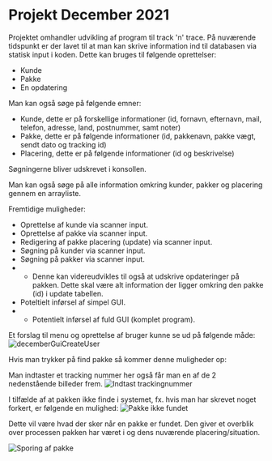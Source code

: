# Projekt December 2021

Projektet omhandler udvikling af program til track 'n' trace.
På nuværende tidspunkt er der lavet til at man kan skrive information ind til databasen via statisk input i koden.
Dette kan bruges til følgende oprettelser:
- Kunde
- Pakke
- En opdatering

Man kan også søge på følgende emner:
- Kunde, dette er på forskellige informationer (id, fornavn, efternavn, mail, telefon, adresse, land, postnummer, samt noter)
- Pakke, dette er på følgende informationer (id, pakkenavn, pakke vægt, sendt dato og tracking id)
- Placering, dette er på følgende informationer (id og beskrivelse)

Søgningerne bliver udskrevet i konsollen.

Man kan også søge på alle information omkring kunder, pakker og placering gennem en arrayliste.

Fremtidige muligheder:
- Oprettelse af kunde via scanner input.
- Oprettelse af pakke via scanner input.
- Redigering af pakke placering (update) via scanner input.
- Søgning på kunder via scanner input.
- Søgning på pakker via scanner input.
- - Denne kan videreudvikles til også at udskrive opdateringer på pakken. Dette skal være alt information der ligger omkring den pakke (id) i update tabellen.
- Poteltielt inførsel af simpel GUI.
- - Potentielt inførsel af fuld GUI (komplet program).


Et forslag til menu og oprettelse af bruger kunne se ud på følgende måde:
![decemberGuiCreateUser](https://user-images.githubusercontent.com/89969218/146743427-81b006e0-dce5-48de-bfb7-652e46fcdebe.PNG)

Hvis man trykker på find pakke så kommer denne muligheder op:

Man indtaster et tracking nummer her også får man en af de 2 nedenstående billeder frem.
![Indtast trackingnummer](https://user-images.githubusercontent.com/89455430/146743609-d357dfab-6c94-450b-b0c6-de3faa336a2c.PNG)

I tilfælde af at pakken ikke finde i systemet, fx. hvis man har skrevet noget forkert, er følgende en mulighed:
![Pakke ikke fundet](https://user-images.githubusercontent.com/89455430/146743623-9594d15e-5faa-40d5-9067-0629382ef115.PNG)

Dette vil være hvad der sker når en pakke er fundet. Den giver et overblik over processen pakken har været i og dens nuværende placering/situation.

![Sporing af pakke](https://user-images.githubusercontent.com/89455430/146743631-5f9ce715-c873-4891-89c8-5f545f478c70.PNG)
